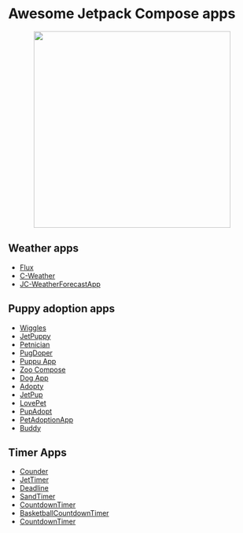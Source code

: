 # Awesome Jetpack Compose apps
<p align="center">
  <img src="https://github.com/hadiyarajesh/awesome-compose/blob/main/assets/jetpack_compose_logo.png" width="400">
</p>

## Weather apps
- [Flux](https://github.com/fidloo/flux)
- [C-Weather](https://github.com/Mercandj/android-dev-challenge-compose-4)
- [JC-WeatherForecastApp](https://github.com/wiyonoaten/ADC-JC-Wk4WeatherForecastApp)


## Puppy adoption apps
- [Wiggles](https://github.com/Spikeysanju/Wiggles)
- [JetPuppy](https://github.com/ericktijerou/jetpuppy)
- [Petnician](https://github.com/wajahatkarim3/Petnician)
- [PugDoper](https://github.com/ch8n/PugDoper-Compose-ADC-1)
- [Puppu App](https://github.com/AbelTarazona/compose-challenge1)
- [Zoo Compose](https://github.com/GuilhE/Zoo-Compose)
- [Dog App](https://github.com/mohamedtamer0/AndroidDevChallengeComposeWeek1)
- [Adopty](https://github.com/2307vivek/Adopty)
- [JetPup](https://github.com/V9vek/JetPup)
- [LovePet](https://github.com/ellisonchan/LovePet)
- [PupAdopt](https://github.com/mjmanaog/adopt-a-pup)
- [PetAdoptionApp](https://github.com/emedinaa/compose-challenge-week1)
- [Buddy](https://github.com/KwabenBerko/Buddy)


## Timer Apps
- [Counder](https://github.com/sameersyd/Counder)
- [JetTimer](https://github.com/ericktijerou/jettimer)
- [Deadline](https://github.com/cmargonis/compose-countdown-challenge)
- [SandTimer](https://github.com/mantas84/Sand-timer)
- [CountdownTimer](https://github.com/PBK-B/Countdown-timer)
- [BasketballCountdownTimer](https://github.com/Bruno125/compose-challenge-week-2)
- [CountdownTimer](https://github.com/opatry/android-dev-challenge-compose-week2)

